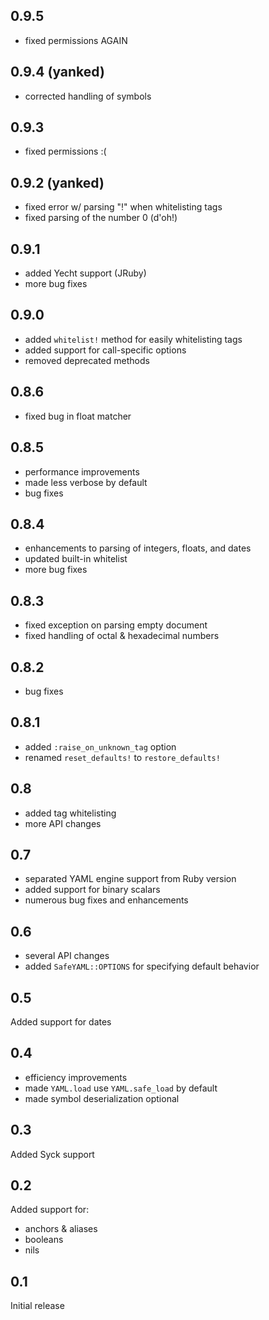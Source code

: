 0.9.5
-----

- fixed permissions AGAIN

0.9.4 (yanked)
--------------

- corrected handling of symbols

0.9.3
-----

- fixed permissions :(

0.9.2 (yanked)
--------------

- fixed error w/ parsing "!" when whitelisting tags
- fixed parsing of the number 0 (d'oh!)

0.9.1
-----

- added Yecht support (JRuby)
- more bug fixes

0.9.0
-----

- added `whitelist!` method for easily whitelisting tags
- added support for call-specific options
- removed deprecated methods

0.8.6
-----

- fixed bug in float matcher

0.8.5
-----

- performance improvements
- made less verbose by default
- bug fixes

0.8.4
-----

- enhancements to parsing of integers, floats, and dates
- updated built-in whitelist
- more bug fixes

0.8.3
-----

- fixed exception on parsing empty document
- fixed handling of octal & hexadecimal numbers

0.8.2
-----

- bug fixes

0.8.1
-----

- added `:raise_on_unknown_tag` option
- renamed `reset_defaults!` to `restore_defaults!`

0.8
---

- added tag whitelisting
- more API changes

0.7
---

- separated YAML engine support from Ruby version
- added support for binary scalars
- numerous bug fixes and enhancements

0.6
---

- several API changes
- added `SafeYAML::OPTIONS` for specifying default behavior

0.5
---

Added support for dates

0.4
---

- efficiency improvements
- made `YAML.load` use `YAML.safe_load` by default
- made symbol deserialization optional

0.3
---

Added Syck support

0.2
---

Added support for:

- anchors & aliases
- booleans
- nils

0.1
---

Initial release